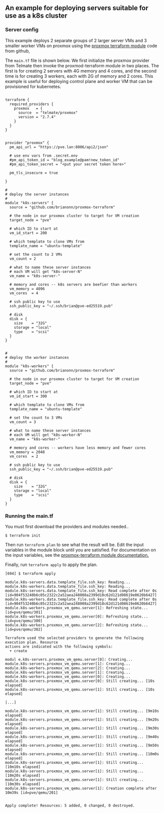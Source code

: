 ## An example for deploying servers suitable for use as a k8s cluster

### Server config

This example deploys 2 separate groups of 2 larger server VMs and 3 smaller worker VMs on proxmox using the 
[proxmox terraform module](github.com/brianonn/proxmox-terraform) code from github,


The `main.tf` file is shown below.  We first initialize the proxmox provider from 
Telmate then invoke the proxmod-terraform module in two places.  The first is for 
creating 2 servers with 4G memory and 4 cores, and the second time is for creating
3 workers, each with 2G of memory and 2 cores. This example is useful for deploying
control plane and worker VM that can be provisioned for kubernetes.


```hcl

terraform {
  required_providers {
    proxmox   = {
      source  = "telmate/proxmox"
      version = "2.7.4"
    }
  }
}


provider "proxmox" {
  pm_api_url = "https://pve.lan:8006/api2/json"

  # use env vars from .secret.env
  #pm_api_token_id = "blog_example@pam!new_token_id"
  #pm_api_token_secret = "<put your secret token here>"

  pm_tls_insecure = true

}

#
# deploy the server instances
#
module "k8s-servers" {
  source = "github.com/brianonn/proxmox-terraform"

  # the node in our proxmox cluster to target for VM creation
  target_node = "pve"

  # which ID to start at
  vm_id_start = 200

  # which template to clone VMs from
  template_name = "ubuntu-template"

  # set the count to 2 VMs
  vm_count = 2

  # what to name these server instances
  # each VM will get "k8s-server-N"
  vm_name = "k8s-server-"

  # memory and cores -- k8s servers are beefier than workers
  vm_memory = 4096
  vm_cores  = 4

  # ssh public key to use
  ssh_public_key = "~/.ssh/brian@pve-ed25519.pub"

  # disk
  disk = {
    size    = "32G"
    storage = "local"
    type    = "scsi"
  }
}


#
# deploy the worker instances
#
module "k8s-workers" {
  source = "github.com/brianonn/proxmox-terraform"

  # the node in our proxmox cluster to target for VM creation
  target_node = "pve"

  # which ID to start at
  vm_id_start = 300

  # which template to clone VMs from
  template_name = "ubuntu-template"

  # set the count to 3 VMs
  vm_count = 3

  # what to name these server instances
  # each VM will get "k8s-worker-N"
  vm_name = "k8s-worker-"

  # memory and cores -- workers have less memory and fewer cores
  vm_memory = 2048
  vm_cores  = 2

  # ssh public key to use
  ssh_public_key = "~/.ssh/brian@pve-ed25519.pub"

  # disk
  disk = {
    size    = "32G"
    storage = "local"
    type    = "scsi"
  }
}

```

### Running the main.tf 

You must first download the providers and modules needed.. 
```shell
$ terraform init 
```
Then run `terraform plan` to see what the result will be.  Edit the input variables in the module block until you are satisfied. 
For documentation on the input variables, see the [proxmox-terraform module documentation.](github.com/brianonn/proxmox-terraform/docs/docs.html)

Finally, run `terraform apply` to apply the plan.

```shell
[694] $ terraform apply

module.k8s-servers.data.template_file.ssh_key: Reading...
module.k8s-workers.data.template_file.ssh_key: Reading...
module.k8s-servers.data.template_file.ssh_key: Read complete after 0s [id=904f53240b6c05c2322c2a52aea248008a2399d18c62d121d08619e0620b6427]
module.k8s-workers.data.template_file.ssh_key: Read complete after 0s [id=904f53240b6c05c2322c2a52aea248008a2399d18c62d121d08619e0620b6427]
module.k8s-workers.proxmox_vm_qemu.server[1]: Refreshing state... [id=pve/qemu/301]
module.k8s-workers.proxmox_vm_qemu.server[0]: Refreshing state... [id=pve/qemu/300]
module.k8s-workers.proxmox_vm_qemu.server[2]: Refreshing state... [id=pve/qemu/302]

Terraform used the selected providers to generate the following execution plan. Resource
actions are indicated with the following symbols:
  + create

modul e.k8s-servers.proxmox_vm_qemu.server[0]: Creating...
module.k8s-servers.proxmox_vm_qemu.server[1]: Creating...
module.k8s-workers.proxmox_vm_qemu.server[2]: Creating...
module.k8s-workers.proxmox_vm_qemu.server[1]: Creating...
module.k8s-workers.proxmox_vm_qemu.server[0]: Creating...
module.k8s-servers.proxmox_vm_qemu.server[0]: Still creating... [10s elapsed]
module.k8s-servers.proxmox_vm_qemu.server[1]: Still creating... [10s elapsed]

[...]

module.k8s-servers.proxmox_vm_qemu.server[1]: Still creating... [9m10s elapsed]
module.k8s-servers.proxmox_vm_qemu.server[1]: Still creating... [9m20s elapsed]
module.k8s-servers.proxmox_vm_qemu.server[1]: Still creating... [9m30s elapsed]
module.k8s-servers.proxmox_vm_qemu.server[1]: Still creating... [9m40s elapsed]
module.k8s-servers.proxmox_vm_qemu.server[1]: Still creating... [9m50s elapsed]
module.k8s-servers.proxmox_vm_qemu.server[1]: Still creating... [10m0s elapsed]
module.k8s-servers.proxmox_vm_qemu.server[1]: Still creating... [10m10s elapsed]
module.k8s-servers.proxmox_vm_qemu.server[1]: Still creating... [10m20s elapsed]
module.k8s-servers.proxmox_vm_qemu.server[1]: Still creating... [10m30s elapsed]
module.k8s-servers.proxmox_vm_qemu.server[1]: Creation complete after 10m39s [id=pve/qemu/201]


Apply complete! Resources: 5 added, 0 changed, 0 destroyed.

```

